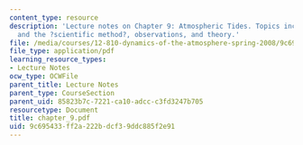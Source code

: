 ```yaml
---
content_type: resource
description: 'Lecture notes on Chapter 9: Atmospheric Tides. Topics include history
  and the ?scientific method?, observations, and theory.'
file: /media/courses/12-810-dynamics-of-the-atmosphere-spring-2008/9c695433ff2a222bdcf39ddc885f2e91_chapter_9.pdf
file_type: application/pdf
learning_resource_types:
- Lecture Notes
ocw_type: OCWFile
parent_title: Lecture Notes
parent_type: CourseSection
parent_uid: 85823b7c-7221-ca10-adcc-c3fd3247b705
resourcetype: Document
title: chapter_9.pdf
uid: 9c695433-ff2a-222b-dcf3-9ddc885f2e91
---
```

